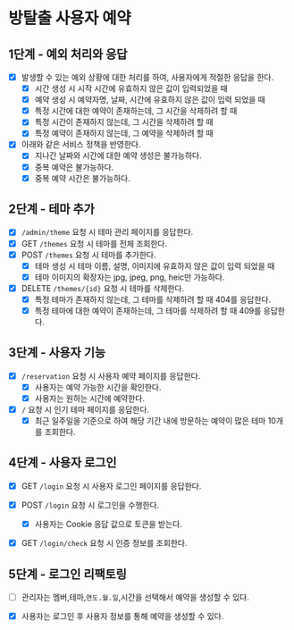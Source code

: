 # 방탈출 사용자 예약

## 1단계 - 예외 처리와 응답

- [x] 발생할 수 있는 예외 상황에 대한 처리를 하여, 사용자에게 적절한 응답을 한다.
    - [x] 시간 생성 시 시작 시간에 유효하지 않은 값이 입력되었을 때
    - [x] 예약 생성 시 예약자명, 날짜, 시간에 유효하지 않은 값이 입력 되었을 때
    - [x] 특정 시간에 대한 예약이 존재하는데, 그 시간을 삭제하려 할 때
    - [x] 특정 시간이 존재하지 않는데, 그 시간을 삭제하려 할 때
    - [x] 특정 예약이 존재하지 않는데, 그 예약을 삭제하려 할 때
- [x] 아래와 같은 서비스 정책을 반영한다.
    - [x] 지나간 날짜와 시간에 대한 예약 생성은 불가능하다.
    - [x] 중복 예약은 불가능하다.
    - [x] 중복 예약 시간은 불가능하다.

## 2단계 - 테마 추가

- [x] `/admin/theme` 요청 시 테마 관리 페이지를 응답한다.
- [x] GET `/themes` 요청 시 테마를 전체 조회한다.
- [x] POST `/themes` 요청 시 테마를 추가한다.
    - [x] 테마 생성 시 테마 이름, 설명, 이미지에 유효하지 않은 값이 입력 되었을 때
    - [x] 테마 이미지의 확장자는 jpg, jpeg, png, heic만 가능하다.
- [x] DELETE `/themes/{id}` 요청 시 테마를 삭제한다.
    - [x] 특정 테마가 존재하지 않는데, 그 테마를 삭제하려 할 때 404를 응답한다.
    - [x] 특정 테마에 대한 예약이 존재하는데, 그 테마를 삭제하려 할 때 409를 응답한다.

## 3단계 - 사용자 기능

- [x] `/reservation` 요청 시 사용자 예약 페이지를 응답한다.
    - [x] 사용자는 예약 가능한 시간을 확인한다.
    - [x] 사용자는 원하는 시간에 예약한다.
- [x] `/` 요청 시 인기 테마 페이지를 응답한다.
    - [x] 최근 일주일을 기준으로 하여 해당 기간 내에 방문하는 예약이 많은 테마 10개를 조회한다.

## 4단계 - 사용자 로그인

- [x] GET `/login` 요청 시 사용자 로그인 페이지를 응답한다.

- [x] POST `/login` 요청 시 로그인을 수행한다.
    - [x] 사용자는 Cookie 응답 값으로 토큰을 받는다.

- [x] GET `/login/check` 요청 시 인증 정보를 조회한다.

## 5단계 - 로그인 리팩토링

- [ ] 관리자는 멤버,테마,`연도.월.일`,시간을 선택해서 예약을 생성할 수 있다.

- [x] 사용자는 로그인 후 사용자 정보를 통해 예약을 생성할 수 있다.
